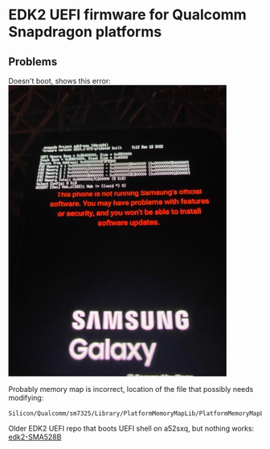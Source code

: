 # EDK2 UEFI firmware for Qualcomm Snapdragon platforms

## Problems

Doesn't boot, shows this error:
![banner_wide_dark](https://raw.githubusercontent.com/arminask/edk2-a52sxq/master/error.png)

Probably memory map is incorrect, location of the file that possibly needs modifying:
```
Silicon/Qualcomm/sm7325/Library/PlatformMemoryMapLib/PlatformMemoryMapLib.c
```

Older EDK2 UEFI repo that boots UEFI shell on a52sxq, but nothing works:
[edk2-SMA528B](https://github.com/arminask/edk2-SMA528B)
